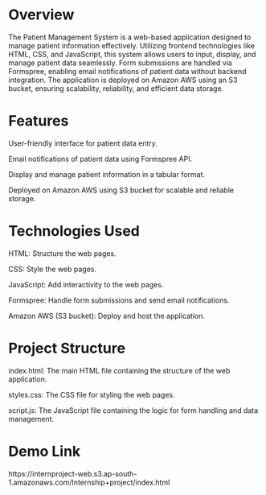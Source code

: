
<h1>Overview</h1>

The Patient Management System is a web-based application designed to manage patient information effectively. Utilizing frontend technologies like HTML, CSS, and JavaScript, this system allows users to input, display, and manage patient data seamlessly. Form submissions are handled via Formspree, enabling email notifications of patient data without backend integration. The application is deployed on Amazon AWS using an S3 bucket, ensuring scalability, reliability, and efficient data storage.

<h1>Features</h1>

User-friendly interface for patient data entry.

Email notifications of patient data using Formspree API.

Display and manage patient information in a tabular format.

Deployed on Amazon AWS using S3 bucket for scalable and reliable storage.

<h1>Technologies Used</h1>

HTML: Structure the web pages.

CSS: Style the web pages.

JavaScript: Add interactivity to the web pages.

Formspree: Handle form submissions and send email notifications.

Amazon AWS (S3 bucket): Deploy and host the application.

<h1>Project Structure</h1>

index.html: The main HTML file containing the structure of the web application.

styles.css: The CSS file for styling the web pages.

script.js: The JavaScript file containing the logic for form handling and data management.

<h1>Demo Link</h1>
https://internproject-web.s3.ap-south-1.amazonaws.com/Internship+project/index.html
